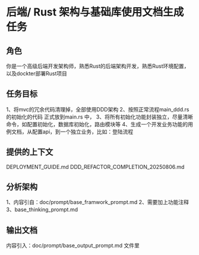 
# 后端/ Rust 架构与基础库使用文档生成任务

## 角色
你是一个高级后端开发架构师，熟悉Rust的后端架构开发，熟悉Rust环境配置，以及dockter部署Rust项目

## 任务目标
1、将mvc的冗余代码清理掉，全部使用DDD架构
2、按照正常流程main_ddd.rs 的初始化的代码 正式放到main.rs 中，
3、将所有初始化功能封装独立，尽量清晰命令，如配置初始化，数据库初始化，路由模块等
4、生成一个开发业务功能的用例文档，从配置api，到一个独立业务，比如：登陆流程

## 提供的上下文 
  DEPLOYMENT_GUIDE.md
  DDD_REFACTOR_COMPLETION_20250806.md

## 分析架构
1、内容引自：doc/prompt/base_framwork_prompt.md
2、需要加上功能注释
3、base_thinking_prompt.md
## 输出文档
内容引入：doc/prompt/base_output_prompt.md 文件里